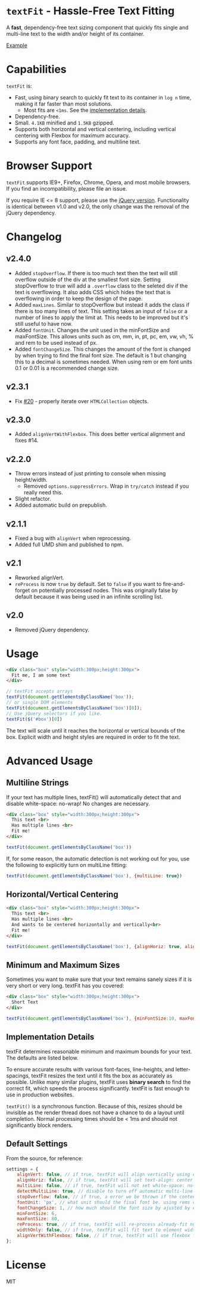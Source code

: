 `textFit` - Hassle-Free Text Fitting
==================================

A **fast**, dependency-free text sizing component that quickly fits single and multi-line text to the width and/or height of its container.

[Example](http://textfit.strml.net/examples/textFit.html)

Capabilities
============

`textFit` is:

* Fast, using binary search to quickly fit text to its container in `log n` time, making it far faster than most solutions.
  * Most fits are `<1ms`. See the [implementation details](#implementation-details).
* Dependency-free.
* Small. `4.1KB` minified and `1.5KB` gzipped.
* Supports both horizontal and vertical centering, including vertical centering with Flexbox for maximum accuracy.
* Supports any font face, padding, and multiline text.

Browser Support
===============

`textFit` supports IE9+, Firefox, Chrome, Opera, and most mobile browsers. If you find an incompatibility,
please file an issue.

If you require IE <= 8 support, please use the [jQuery version](https://github.com/STRML/textFit/tree/1.0-jQuery).
Functionality is identical between v1.0 and v2.0, the only change was the removal of the jQuery dependency.

Changelog
=========

v2.4.0
------

* Added `stopOverflow`. If there is too much text then the text will still overflow outside of the div at the smallest font size. Setting stopOverflow to true will add a `.overflow` class to the seleted div if the text is overflowing. It also adds CSS which hides the text that is overflowing in order to keep the design of the page.
* Added `maxLines`. Similar to stopOverflow but instead it adds the class if there is too many lines of text. This setting takes an input of `false` or a number of lines to apply the limit at. This needs to be improved but it's still useful to have now.
* Added `fontUnit`. Changes the unit used in the minFontSize and maxFontSize. This allows units such as cm, mm, in, pt, pc, em, vw, vh, % and rem to be used instead of px.
* Added `fontChangeSize`. This changes the amount of the font is changed by when trying to find the final font size. The default is 1 but changing this to a decimal is sometimes needed. When using rem or em font units 0.1 or 0.01 is a recommended change size.

v2.3.1
------

* Fix [#20](https://github.com/STRML/textFit/issues/20) - properly iterate over `HTMLCollection` objects.

v2.3.0
------

* Added `alignVertWithFlexbox`. This does better vertical alignment and fixes #14.

v2.2.0
------

* Throw errors instead of just printing to console when missing height/width.
  - Removed `options.suppressErrors`. Wrap in `try/catch` instead if you really need this.
* Slight refactor.
* Added automatic build on prepublish.

v2.1.1
------

* Fixed a bug with `alignVert` when reprocessing.
* Added full UMD shim and published to npm.

v2.1
----

* Reworked alignVert.
* `reProcess` is now `true` by default. Set to `false` if you want to fire-and-forget on potentially
   processed nodes. This was originally false by default because it was being used in an infinite scrolling list.

v2.0
----

* Removed jQuery dependency.

Usage
=====

```html
<div class="box" style="width:300px;height:300px">
  Fit me, I am some text
</div>
```

```javascript
// textFit accepts arrays
textFit(document.getElementsByClassName('box'));
// or single DOM elements
textFit(document.getElementsByClassName('box')[0]);
// Use jQuery selectors if you like.
textFit($('#box')[0])
```

The text will scale until it reaches the horizontal or vertical bounds of the box.
Explicit width and height styles are required in order to fit the text.

Advanced Usage
==============

Multiline Strings
-----------------

If your text has multiple lines, textFit() will automatically detect that and disable white-space: no-wrap!
No changes are necessary.

```html
<div class="box" style="width:300px;height:300px">
  This text <br>
  Has multiple lines <br>
  Fit me!
</div>
```

```javascript
textFit(document.getElementsByClassName('box'))
```

If, for some reason, the automatic detection is not working out for you, use the following to explicitly turn on
multiLine fitting:

```javascript
textFit(document.getElementsByClassName('box'), {multiLine: true})
```

Horizontal/Vertical Centering
-----------------------------

```html
<div class="box" style="width:300px;height:300px">
  This text <br>
  Has multiple lines <br>
  And wants to be centered horizontally and vertically<br>
  Fit me!
</div>
```

```javascript
textFit(document.getElementsByClassName('box'), {alignHoriz: true, alignVert: true})
```

Minimum and Maximum Sizes
-------------------------

Sometimes you want to make sure that your text remains sanely sizes if it is very short or very long. textFit
has you covered:

```html
<div class="box" style="width:300px;height:300px">
  Short Text
</div>
```

```javascript
textFit(document.getElementsByClassName('box'), {minFontSize:10, maxFontSize: 50})
```

Implementation Details
----------------------
textFit determines reasonable minimum and maximum bounds for your text. The defaults are listed below.

To ensure accurate results with various font-faces, line-heights, and letter-spacings, textFit resizes the text
until it fits the box as accurately as possible. Unlike many similar plugins, textFit uses **binary search** to
find the correct fit, which speeds the process significantly. textFit is fast enough to use in production
websites.

`textFit()` is a synchronous function. Because of this, resizes should be invisible as the render thread does not
have a chance to do a layout until completion. Normal processing times should be < 1ms and should not significantly
block renders.

Default Settings
----------------

From the source, for reference:

```javascript
settings = {
    alignVert: false, // if true, textFit will align vertically using css tables
    alignHoriz: false, // if true, textFit will set text-align: center
    multiLine: false, // if true, textFit will not set white-space: no-wrap
    detectMultiLine: true, // disable to turn off automatic multi-line sensing
    stopOverflow: false, // if true, a error we be thrown if the content is overflowing
    fontUnit: 'px', // what unit should the final font be. using rems or mm is sometimes useful
    fontChangeSize: 1, // how much should the font size by ajusted by each time. 0.1 and 0.01 is useful for when using a rem font unit
    minFontSize: 6,
    maxFontSize: 80,
    reProcess: true, // if true, textFit will re-process already-fit nodes. Set to 'false' for better performance
    widthOnly: false, // if true, textFit will fit text to element width, regardless of text height
    alignVertWithFlexbox: false, // if true, textFit will use flexbox for vertical alignment
};
```

License
=======
MIT
